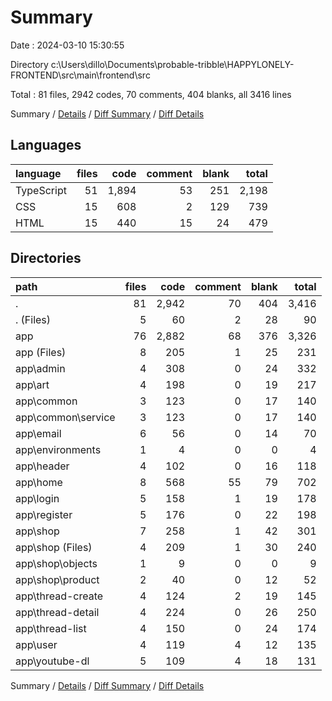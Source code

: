 # Summary

Date : 2024-03-10 15:30:55

Directory c:\\Users\\dillo\\Documents\\probable-tribble\\HAPPYLONELY-FRONTEND\\src\\main\\frontend\\src

Total : 81 files,  2942 codes, 70 comments, 404 blanks, all 3416 lines

Summary / [Details](details.md) / [Diff Summary](diff.md) / [Diff Details](diff-details.md)

## Languages
| language | files | code | comment | blank | total |
| :--- | ---: | ---: | ---: | ---: | ---: |
| TypeScript | 51 | 1,894 | 53 | 251 | 2,198 |
| CSS | 15 | 608 | 2 | 129 | 739 |
| HTML | 15 | 440 | 15 | 24 | 479 |

## Directories
| path | files | code | comment | blank | total |
| :--- | ---: | ---: | ---: | ---: | ---: |
| . | 81 | 2,942 | 70 | 404 | 3,416 |
| . (Files) | 5 | 60 | 2 | 28 | 90 |
| app | 76 | 2,882 | 68 | 376 | 3,326 |
| app (Files) | 8 | 205 | 1 | 25 | 231 |
| app\\admin | 4 | 308 | 0 | 24 | 332 |
| app\\art | 4 | 198 | 0 | 19 | 217 |
| app\\common | 3 | 123 | 0 | 17 | 140 |
| app\\common\\service | 3 | 123 | 0 | 17 | 140 |
| app\\email | 6 | 56 | 0 | 14 | 70 |
| app\\environments | 1 | 4 | 0 | 0 | 4 |
| app\\header | 4 | 102 | 0 | 16 | 118 |
| app\\home | 8 | 568 | 55 | 79 | 702 |
| app\\login | 5 | 158 | 1 | 19 | 178 |
| app\\register | 5 | 176 | 0 | 22 | 198 |
| app\\shop | 7 | 258 | 1 | 42 | 301 |
| app\\shop (Files) | 4 | 209 | 1 | 30 | 240 |
| app\\shop\\objects | 1 | 9 | 0 | 0 | 9 |
| app\\shop\\product | 2 | 40 | 0 | 12 | 52 |
| app\\thread-create | 4 | 124 | 2 | 19 | 145 |
| app\\thread-detail | 4 | 224 | 0 | 26 | 250 |
| app\\thread-list | 4 | 150 | 0 | 24 | 174 |
| app\\user | 4 | 119 | 4 | 12 | 135 |
| app\\youtube-dl | 5 | 109 | 4 | 18 | 131 |

Summary / [Details](details.md) / [Diff Summary](diff.md) / [Diff Details](diff-details.md)